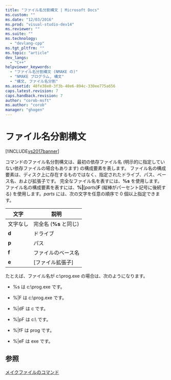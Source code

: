 ```yaml
---
title: "ファイル名分割構文 | Microsoft Docs"
ms.custom: ""
ms.date: "12/03/2016"
ms.prod: "visual-studio-dev14"
ms.reviewer: ""
ms.suite: ""
ms.technology: 
  - "devlang-cpp"
ms.tgt_pltfrm: ""
ms.topic: "article"
dev_langs: 
  - "C++"
helpviewer_keywords: 
  - "ファイル名分割構文 (NMAKE の)"
  - "NMAKE プログラム, 構文"
  - "構文, ファイル名分割"
ms.assetid: 48fe38e0-3f3b-40e6-894c-330ee775a656
caps.latest.revision: 7
caps.handback.revision: 7
author: "corob-msft"
ms.author: "corob"
manager: "ghogen"
---
```

# ファイル名分割構文
[!INCLUDE[vs2017banner](../assembler/inline/includes/vs2017banner.md)]

コマンドのファイル名分割構文は、最初の依存ファイル名 \(明示的に指定していない依存ファイルの場合もあります\) の構成要素を表します。  ファイル名の構成要素は、ディスク上に存在するものではなく、指定されたドライブ、パス、ベース名、および拡張子です。  完全なファイル名を表すには、**%s** を使用します。  ファイル名の構成要素を表すには、**%&#124;**\[*parts*\]**F** \(縦棒がパーセント記号に後続する\) を使用します。*parts* には、次の文字を任意の順序で 0 個以上指定できます。  
  
|文字|説明|  
|--------|--------|  
|文字なし|完全名 \(**%s** と同じ\)|  
|**d**|ドライブ|  
|**p**|パス|  
|**f**|ファイルのベース名|  
|**e**|\[ファイル拡張子\]|  
  
 たとえば、ファイル名が c:\\prog.exe の場合は、次のようになります。  
  
-   %s は c:\\prog.exe です。  
  
-   %&#124;F は c:\\prog.exe です。  
  
-   %&#124;dF は c です。  
  
-   %&#124;pF は c:\\ です。  
  
-   %&#124;fF は prog です。  
  
-   %&#124;eF は exe です。  
  
## 参照  
 [メイクファイルのコマンド](../build/commands-in-a-makefile.md)